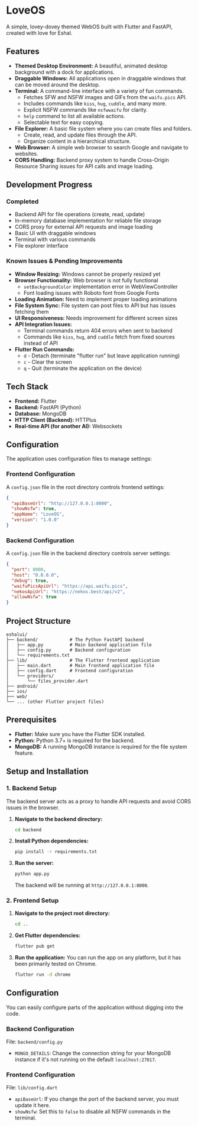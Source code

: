 # LoveOS 

A simple, lovey-dovey themed WebOS built with Flutter and FastAPI, created with love for Eshal.

## Features

*   **Themed Desktop Environment:** A beautiful, animated desktop background with a dock for applications.
*   **Draggable Windows:** All applications open in draggable windows that can be moved around the desktop.
*   **Terminal:** A command-line interface with a variety of fun commands.
    *   Fetches SFW and NSFW images and GIFs from the `waifu.pics` API.
    *   Includes commands like `kiss`, `hug`, `cuddle`, and many more.
    *   Explicit NSFW commands like `nsfwwaifu` for clarity.
    *   `help` command to list all available actions.
    *   Selectable text for easy copying.
*   **File Explorer:** A basic file system where you can create files and folders.
    *   Create, read, and update files through the API.
    *   Organize content in a hierarchical structure.
*   **Web Browser:** A simple web browser to search Google and navigate to websites.
*   **CORS Handling:** Backend proxy system to handle Cross-Origin Resource Sharing issues for API calls and image loading.

## Development Progress

### Completed
* Backend API for file operations (create, read, update)
* In-memory database implementation for reliable file storage
* CORS proxy for external API requests and image loading
* Basic UI with draggable windows
* Terminal with various commands
* File explorer interface

### Known Issues & Pending Improvements
* **Window Resizing:** Windows cannot be properly resized yet
* **Browser Functionality:** Web browser is not fully functional
  * `setBackgroundColor` implementation error in WebViewController
  * Font loading issues with Roboto font from Google Fonts
* **Loading Animation:** Need to implement proper loading animations
* **File System Sync:** File system can post files to API but has issues fetching them
* **UI Responsiveness:** Needs improvement for different screen sizes
* **API Integration Issues:**
  * Terminal commands return 404 errors when sent to backend
  * Commands like `kiss`, `hug`, and `cuddle` fetch from fixed sources instead of API
* **Flutter Run Commands:**
  * `d` - Detach (terminate "flutter run" but leave application running)
  * `c` - Clear the screen
  * `q` - Quit (terminate the application on the device)

## Tech Stack

*   **Frontend:** Flutter
*   **Backend:** FastAPI (Python)
*   **Database:** MongoDB
*   **HTTP Client (Backend):** HTTPlus
*   **Real-time API (for another AI):** Websockets

## Configuration

The application uses configuration files to manage settings:

### Frontend Configuration
A `config.json` file in the root directory controls frontend settings:
```json
{
  "apiBaseUrl": "http://127.0.0.1:8000",
  "showNsfw": true,
  "appName": "LoveOS",
  "version": "1.0.0"
}
```

### Backend Configuration
A `config.json` file in the backend directory controls server settings:
```json
{
  "port": 8000,
  "host": "0.0.0.0",
  "debug": true,
  "waifuPicsApiUrl": "https://api.waifu.pics",
  "nekosApiUrl": "https://nekos.best/api/v2",
  "allowNsfw": true
}
```

## Project Structure

```
eshalui/
├── backend/            # The Python FastAPI backend
│   ├── app.py          # Main backend application file
│   ├── config.py       # Backend configuration
│   └── requirements.txt
├── lib/                # The Flutter frontend application
│   ├── main.dart       # Main frontend application file
│   ├── config.dart     # Frontend configuration
│   └── providers/
│       └── files_provider.dart
├── android/
├── ios/
├── web/
└── ... (other Flutter project files)
```

## Prerequisites

*   **Flutter:** Make sure you have the Flutter SDK installed.
*   **Python:** Python 3.7+ is required for the backend.
*   **MongoDB:** A running MongoDB instance is required for the file system feature.

## Setup and Installation

### 1. Backend Setup

The backend server acts as a proxy to handle API requests and avoid CORS issues in the browser.

1.  **Navigate to the backend directory:**
    ```bash
    cd backend
    ```
2.  **Install Python dependencies:**
    ```bash
    pip install -r requirements.txt
    ```
3.  **Run the server:**
    ```bash
    python app.py
    ```
    The backend will be running at `http://127.0.0.1:8000`.

### 2. Frontend Setup

1.  **Navigate to the project root directory:**
    ```bash
    cd .. 
    ```
2.  **Get Flutter dependencies:**
    ```bash
    flutter pub get
    ```
3.  **Run the application:**
    You can run the app on any platform, but it has been primarily tested on Chrome.
    ```bash
    flutter run -d chrome
    ```

## Configuration

You can easily configure parts of the application without digging into the code.

### Backend Configuration

File: `backend/config.py`

*   `MONGO_DETAILS`: Change the connection string for your MongoDB instance if it's not running on the default `localhost:27017`.

### Frontend Configuration

File: `lib/config.dart`

*   `apiBaseUrl`: If you change the port of the backend server, you must update it here.
*   `showNsfw`: Set this to `false` to disable all NSFW commands in the terminal.